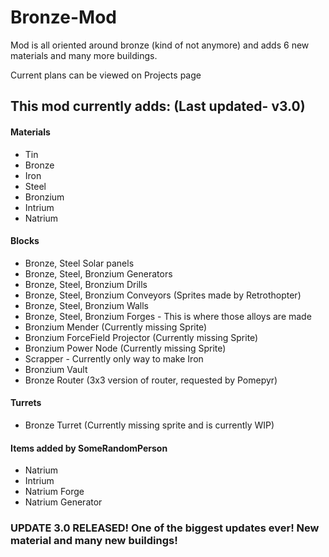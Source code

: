 # Bronze-Mod
Mod is all oriented around bronze (kind of not anymore) and adds 6 new materials and many more buildings. 

Current plans can be viewed on Projects page 

## This mod currently adds: (Last updated- v3.0)
#### Materials
- Tin
- Bronze
- Iron
- Steel
- Bronzium
- Intrium
- Natrium
#### Blocks
- Bronze, Steel Solar panels
- Bronze, Steel, Bronzium Generators
- Bronze, Steel, Bronzium Drills
- Bronze, Steel, Bronzium Conveyors (Sprites made by Retrothopter)
- Bronze, Steel, Bronzium Walls
- Bronze, Steel, Bronzium Forges - This is where those alloys are made
- Bronzium Mender (Currently missing Sprite)
- Bronzium ForceField Projector (Currently missing Sprite)
- Bronzium Power Node (Currently missing Sprite)
- Scrapper - Currently only way to make Iron 
- Bronzium Vault
- Bronze Router (3x3 version of router, requested by Pomepyr)
#### Turrets 
- Bronze Turret (Currently missing sprite and is currently WIP)
#### Items added by SomeRandomPerson
- Natrium
- Intrium
- Natrium Forge
- Natrium Generator


### UPDATE 3.0 RELEASED! One of the biggest updates ever! New material and many new buildings!
